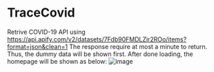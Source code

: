 # TraceCovid

Retrive COVID-19 API using https://api.apify.com/v2/datasets/7Fdb90FMDLZir2ROo/items?format=json&clean=1
The response require at most a minute to return. Thus, the dummy data will be shown first. After done loading, the homepage will be shown as below:
![image](https://user-images.githubusercontent.com/84115414/172000575-c358f5a6-47b6-40e3-8630-f9653292fda2.png)
